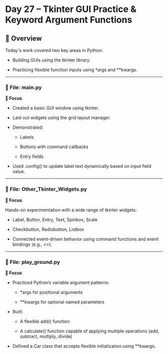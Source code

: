 # Day 27 – Tkinter GUI Practice & Keyword Argument Functions
## 📘 Overview
Today's work covered two key areas in Python:

- Building GUIs using the tkinter library.

- Practicing flexible function inputs using *args and **kwargs.
-----------------

### 📂 File: main.py
**🧠 Focus**
- Created a basic GUI window using tkinter.

- Laid out widgets using the grid layout manager.

- Demonstrated:

  - Labels

  - Buttons with command callbacks

  - Entry fields

- Used .config() to update label text dynamically based on input field value.
-----------------------

### 📂 File: Other_Tkinter_Widgets.py
**🧠 Focus**

Hands-on experimentation with a wide range of tkinter widgets:

- Label, Button, Entry, Text, Spinbox, Scale

- Checkbutton, Radiobutton, Listbox

- Connected event-driven behavior using command functions and event bindings (e.g., <<ListboxSelect>>).
------------------

### 📂 File: play_ground.py
**🧠 Focus**
- Practiced Python’s variable argument patterns:

  - *args for positional arguments

  - **kwargs for optional named parameters

- Built:

  - A flexible add() function

  - A calculate() function capable of applying multiple operations (add, subtract, multiply, divide)

- Defined a Car class that accepts flexible initialization using **kwargs.